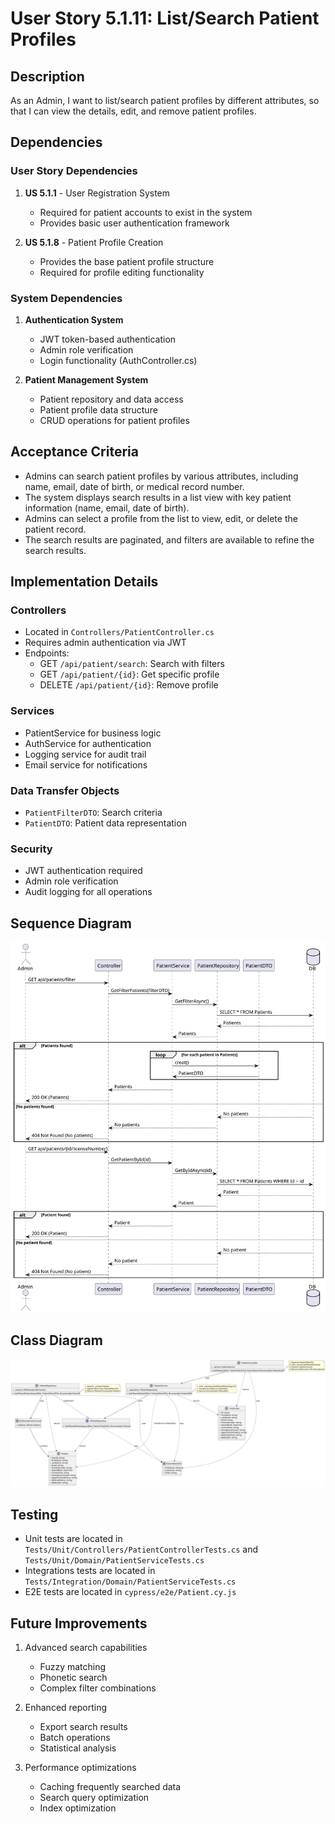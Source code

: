 # User Story 5.1.11: List/Search Patient Profiles

## Description
As an Admin, I want to list/search patient profiles by different attributes, so that I can view the details, edit, and remove patient profiles.

## Dependencies

### User Story Dependencies
1. **US 5.1.1** - User Registration System
   - Required for patient accounts to exist in the system
   - Provides basic user authentication framework

2. **US 5.1.8** - Patient Profile Creation 
   - Provides the base patient profile structure
   - Required for profile editing functionality



### System Dependencies
1. **Authentication System**
   - JWT token-based authentication
   - Admin role verification
   - Login functionality (AuthController.cs)

2. **Patient Management System**
   - Patient repository and data access
   - Patient profile data structure
   - CRUD operations for patient profiles

## Acceptance Criteria
- Admins can search patient profiles by various attributes, including name, email, date of birth,
or medical record number.
- The system displays search results in a list view with key patient information (name, email, date
of birth).
- Admins can select a profile from the list to view, edit, or delete the patient record.
- The search results are paginated, and filters are available to refine the search results.

## Implementation Details

### Controllers
- Located in `Controllers/PatientController.cs`
- Requires admin authentication via JWT
- Endpoints:
  - GET `/api/patient/search`: Search with filters
  - GET `/api/patient/{id}`: Get specific profile
  - DELETE `/api/patient/{id}`: Remove profile

### Services
- PatientService for business logic
- AuthService for authentication
- Logging service for audit trail
- Email service for notifications

### Data Transfer Objects
- `PatientFilterDTO`: Search criteria
- `PatientDTO`: Patient data representation

### Security
- JWT authentication required
- Admin role verification
- Audit logging for all operations

## Sequence Diagram 
![Sequence Diagram](docs/Sprint1/US%205.1.11/02.design/svg/sequence_diagram.svg)

## Class Diagram
![Class Diagram](docs/Sprint1/US%205.1.11/02.design/svg/class_diagram.svg)

## Testing
- Unit tests are located in `Tests/Unit/Controllers/PatientControllerTests.cs` and `Tests/Unit/Domain/PatientServiceTests.cs`
- Integrations tests are located in `Tests/Integration/Domain/PatientServiceTests.cs`
- E2E tests are located in `cypress/e2e/Patient.cy.js` 

## Future Improvements
1. Advanced search capabilities
   - Fuzzy matching
   - Phonetic search
   - Complex filter combinations

2. Enhanced reporting
   - Export search results
   - Batch operations
   - Statistical analysis

3. Performance optimizations
   - Caching frequently searched data
   - Search query optimization
   - Index optimization
